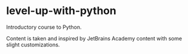 # level-up-with-python

Introductory course to Python. 

Content is taken and inspired by JetBrains Academy content with some slight 
customizations.
